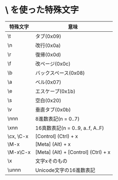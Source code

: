 # \ を使った特殊文字

| 特殊文字 | 意味 |
|--|--|
| \t         | タブ(0x09) |
| \n         | 改行(0x0a) |
| \r         | 復帰(0x0d) |
| \f         | 改ページ(0x0c) |
| \b         | バックスペース(0x08)
| \a         | ベル(0x07)
| \e         | エスケープ(0x1b)
| \s         | 空白(0x20)
| \v         | 垂直タブ(0x0b)
| \nnn       | 8進数表記(n = 0..7)
| \xnn       | 16真数表記(n = 0..9, a..f, A..F)
| \cx, \C-x  | [Control] (Ctrl) + x
| \M-x       | [Meta] (Alt) + x |
| \M-x\C-x   | [Meta] (Alt) + [Control] (Ctrl) + x
| \x         | 文字xそのもの
| \unnn      | Unicode文字の16進数表記

